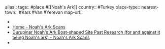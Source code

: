 alias::
tags:: #place #[[Noah's Ark]]
country:: #Turkey 
place-type::
nearest-town:: #Kars #Van #Yerevan 
map-url::

-
- [Home - Noah's Ark Scans](https://noahsarkscans.com/)
- [Durupinar Noah's Ark Boat-shaped Site Past Research (for and against it being Noah's ark) - Noah's Ark Scans](https://noahsarkscans.com/durupinar-noahs-ark-research-papers-and-reports/)
-